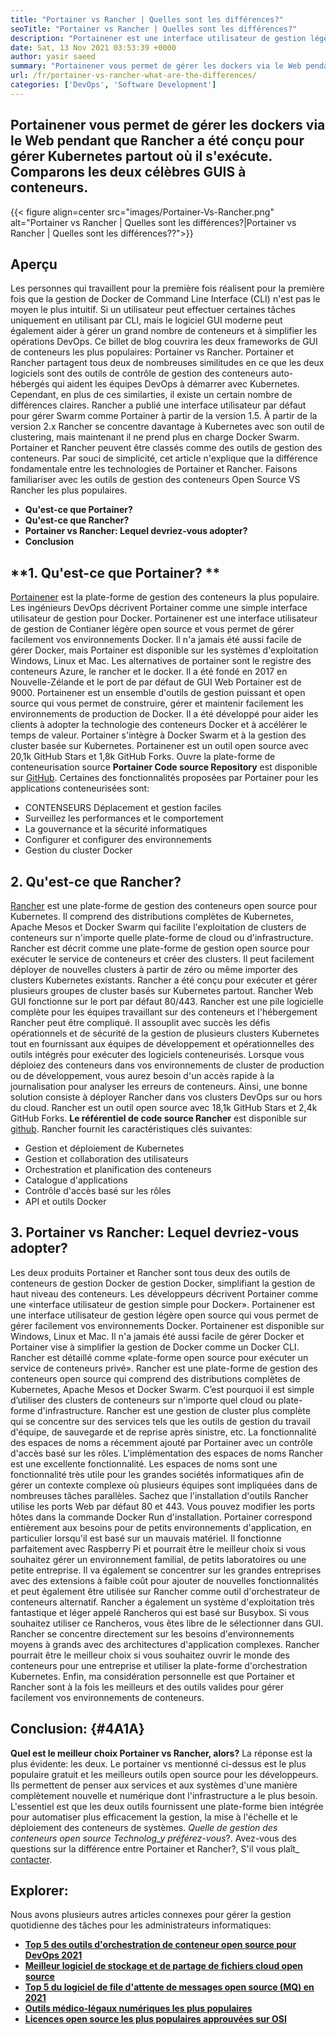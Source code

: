 ```yaml
---
title: "Portainer vs Rancher | Quelles sont les différences?" 
seoTitle: "Portainer vs Rancher | Quelles sont les différences?" 
description: "Portainener est une interface utilisateur de gestion légère qui vous permet de gérer facilement vos différents environnements Docker pendant que Rancher a été conçu pour gérer Kubernetes partout où il fonctionne." 
date: Sat, 13 Nov 2021 03:53:39 +0000
author: yasir saeed
summary: "Portainener vous permet de gérer les dockers via le Web pendant que Rancher a été conçu pour gérer Kubernetes partout où il s'exécute. Comparons les deux célèbres GUIS à conteneurs." 
url: /fr/portainer-vs-rancher-what-are-the-differences/
categories: ['DevOps', 'Software Development']
---
```


## Portainener vous permet de gérer les dockers via le Web pendant que Rancher a été conçu pour gérer Kubernetes partout où il s'exécute. Comparons les deux célèbres GUIS à conteneurs.

{{< figure align=center src="images/Portainer-Vs-Rancher.png" alt="Portainer vs Rancher | Quelles sont les différences?|Portainer vs Rancher | Quelles sont les différences??">}}


## Aperçu
Les personnes qui travaillent pour la première fois réalisent pour la première fois que la gestion de Docker de Command Line Interface (CLI) n'est pas le moyen le plus intuitif. Si un utilisateur peut effectuer certaines tâches uniquement en utilisant par CLI, mais le logiciel GUI moderne peut également aider à gérer un grand nombre de conteneurs et à simplifier les opérations DevOps. Ce billet de blog couvrira les deux frameworks de GUI de conteneurs les plus populaires: Portainer vs Rancher.
Portainer et Rancher partagent tous deux de nombreuses similitudes en ce que les deux logiciels sont des outils de contrôle de gestion des conteneurs auto-hébergés qui aident les équipes DevOps à démarrer avec Kubernetes. Cependant, en plus de ces similarties, il existe un certain nombre de différences claires. Rancher a publié une interface utilisateur par défaut pour gérer Swarm comme Portainer à partir de la version 1.5. À partir de la version 2.x Rancher se concentre davantage à Kubernetes avec son outil de clustering, mais maintenant il ne prend plus en charge Docker Swarm.
Portainer et Rancher peuvent être classés comme des outils de gestion des conteneurs. Par souci de simplicité, cet article n'explique que la différence fondamentale entre les technologies de Portainer et Rancher. Faisons familiariser avec les outils de gestion des conteneurs Open Source VS Rancher les plus populaires.
  * **Qu'est-ce que Portainer?** 
  * **Qu'est-ce que Rancher?** 
  * **Portainer vs Rancher: Lequel devriez-vous adopter?** 
  * **Conclusion**

## **1. Qu'est-ce que Portainer? **
[Portainener][1] est la plate-forme de gestion des conteneurs la plus populaire. Les ingénieurs DevOps décrivent Portainer comme une simple interface utilisateur de gestion pour Docker. Portainener est une interface utilisateur de gestion de Contianer légère open source et vous permet de gérer facilement vos environnements Docker. Il n'a jamais été aussi facile de gérer Docker, mais Portainer est disponible sur les systèmes d'exploitation Windows, Linux et Mac. Les alternatives de portainer sont le registre des conteneurs Azure, le rancher et le docker. Il a été fondé en 2017 en Nouvelle-Zélande et le port de par défaut de GUI Web Portainer est de 9000.
Portainener est un ensemble d'outils de gestion puissant et open source qui vous permet de construire, gérer et maintenir facilement les environnements de production de Docker. Il a été développé pour aider les clients à adopter la technologie des conteneurs Docker et à accélérer le temps de valeur. Portainer s'intègre à Docker Swarm et à la gestion des cluster basée sur Kubernetes. Portainener est un outil open source avec 20,1k GitHub Stars et 1,8k GitHub Forks. Ouvre la plate-forme de conteneurisation source **Portainer Code source Repository**  est disponible sur [GitHub][2]. Certaines des fonctionnalités proposées par Portainer pour les applications conteneurisées sont:
  * CONTENSEURS Déplacement et gestion faciles
  * Surveillez les performances et le comportement
  * La gouvernance et la sécurité informatiques
  * Configurer et configurer des environnements
  * Gestion du cluster Docker

## 2. Qu'est-ce que Rancher?
[Rancher][3] est une plate-forme de gestion des conteneurs open source pour Kubernetes. Il comprend des distributions complètes de Kubernetes, Apache Mesos et Docker Swarm qui facilite l'exploitation de clusters de conteneurs sur n'importe quelle plate-forme de cloud ou d'infrastructure. Rancher est décrit comme une plate-forme de gestion open source pour exécuter le service de conteneurs et créer des clusters. Il peut facilement déployer de nouvelles clusters à partir de zéro ou même importer des clusters Kubernetes existants. Rancher a été conçu pour exécuter et gérer plusieurs groupes de cluster basés sur Kubernetes partout. Rancher Web GUI fonctionne sur le port par défaut 80/443.
Rancher est une pile logicielle complète pour les équipes travaillant sur des conteneurs et l'hébergement Rancher peut être compliqué. Il assouplit avec succès les défis opérationnels et de sécurité de la gestion de plusieurs clusters Kubernetes tout en fournissant aux équipes de développement et opérationnelles des outils intégrés pour exécuter des logiciels conteneurisés. Lorsque vous déploiez des conteneurs dans vos environnements de cluster de production ou de développement, vous aurez besoin d'un accès rapide à la journalisation pour analyser les erreurs de conteneurs. Ainsi, une bonne solution consiste à déployer Rancher dans vos clusters DevOps sur ou hors du cloud. Rancher est un outil open source avec 18,1k GitHub Stars et 2,4k GitHub Forks. **Le référentiel de code source Rancher**  est disponible sur [github][4]. Rancher fournit les caractéristiques clés suivantes:
  * Gestion et déploiement de Kubernetes
  * Gestion et collaboration des utilisateurs
  * Orchestration et planification des conteneurs
  * Catalogue d'applications
  * Contrôle d'accès basé sur les rôles
  * API et outils Docker

## 3. Portainer vs Rancher: Lequel devriez-vous adopter?
Les deux produits Portainer et Rancher sont tous deux des outils de conteneurs de gestion Docker de gestion Docker, simplifiant la gestion de haut niveau des conteneurs.
Les développeurs décrivent Portainer comme une «interface utilisateur de gestion simple pour Docker». Portainener est une interface utilisateur de gestion légère open source qui vous permet de gérer facilement vos environnements Docker. Portainener est disponible sur Windows, Linux et Mac. Il n'a jamais été aussi facile de gérer Docker et Portainer vise à simplifier la gestion de Docker comme un Docker CLI.
Rancher est détaillé comme «plate-forme open source pour exécuter un service de conteneurs privé». Rancher est une plate-forme de gestion des conteneurs open source qui comprend des distributions complètes de Kubernetes, Apache Mesos et Docker Swarm. C’est pourquoi il est simple d’utiliser des clusters de conteneurs sur n'importe quel cloud ou plate-forme d'infrastructure. Rancher est une gestion de cluster plus complète qui se concentre sur des services tels que les outils de gestion du travail d'équipe, de sauvegarde et de reprise après sinistre, etc.
La fonctionnalité des espaces de noms a récemment ajouté par Portainer avec un contrôle d'accès basé sur les rôles. L'implémentation des espaces de noms Rancher est une excellente fonctionnalité. Les espaces de noms sont une fonctionnalité très utile pour les grandes sociétés informatiques afin de gérer un contexte complexe où plusieurs équipes sont impliquées dans de nombreuses tâches parallèles. Sachez que l'installation d'outils Rancher utilise les ports Web par défaut 80 et 443. Vous pouvez modifier les ports hôtes dans la commande Docker Run d'installation.
Portainer correspond entièrement aux besoins pour de petits environnements d'application, en particulier lorsqu'il est basé sur un mauvais matériel. Il fonctionne parfaitement avec Raspberry Pi et pourrait être le meilleur choix si vous souhaitez gérer un environnement familial, de petits laboratoires ou une petite entreprise. Il va également se concentrer sur les grandes entreprises avec des extensions à faible coût pour ajouter de nouvelles fonctionnalités et peut également être utilisée sur Rancher comme outil d'orchestrateur de conteneurs alternatif. Rancher a également un système d'exploitation très fantastique et léger appelé Rancheros qui est basé sur Busybox. Si vous souhaitez utiliser ce Rancheros, vous êtes libre de le sélectionner dans GUI. Rancher se concentre directement sur les besoins d'environnements moyens à grands avec des architectures d'application complexes. Rancher pourrait être le meilleur choix si vous souhaitez ouvrir le monde des conteneurs pour une entreprise et utiliser la plate-forme d'orchestration Kubernetes.
Enfin, ma considération personnelle est que Portainer et Rancher sont à la fois les meilleurs et des outils valides pour gérer facilement vos environnements de conteneurs.

## Conclusion:   {#4A1A}
**Quel est le meilleur choix Portainer vs Rancher, alors?**  La réponse est la plus évidente: les deux. Le portainer vs mentionné ci-dessus est le plus populaire gratuit et les meilleurs outils open source pour les développeurs. Ils permettent de penser aux services et aux systèmes d'une manière complètement nouvelle et numérique dont l'infrastructure a le plus besoin. L'essentiel est que les deux outils fournissent une plate-forme bien intégrée pour automatiser plus efficacement la gestion, la mise à l'échelle et le déploiement des conteneurs de systèmes.
_Quelle de gestion des conteneurs open source Technolog_y préférez-vous_?. Avez-vous des questions sur la différence entre Portainer et Rancher?, S'il vous plaît_ [contacter][5].

## Explorer:
Nous avons plusieurs autres articles connexes pour gérer la gestion quotidienne des tâches pour les administrateurs informatiques:
  * **[Top 5 des outils d'orchestration de conteneur open source pour DevOps 2021][6]** 
  * **[Meilleur logiciel de stockage et de partage de fichiers cloud open source][7]** 
  * **[Top 5 du logiciel de file d'attente de messages open source (MQ) en 2021][8]** 
  * **[Outils médico-légaux numériques les plus populaires][9]** 
  * **[Licences open source les plus populaires approuvées sur OSI][10]** 

  
[1]: https://www.portainer.io/
[2]: https://github.com/portainer/portainer
[3]: https://rancher.com/
[4]: https://github.com/rancher/rancher
[5]: mailto:yasir.saeed@aspose.com
[6]: https://blog.containerize.com/devops/top-5-open-source-container-orchestration-tools-for-devops-in-2021/
[7]: https://products.containerize.com/backup-and-sync/
[8]: https://blog.containerize.com/message-queue-software/top-5-open-source-message-queue-software-in-2021/
[9]: https://blog.containerize.com/digital-forensic-tools/top-5-open-source-digital-forensic-tools-in-2021/
[10]: https://blog.containerize.com/licenses-standards/top-5-most-popular-osi-approved-open-source-licenses-of-2021/
